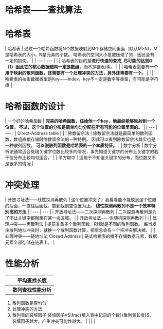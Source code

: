 # 哈希表——查找算法

# 哈希表

| 哈希表 | 通过一个哈希函数将N个数据映射到M个存储空间里面（默认M>N)，M是哈希表的大小，N是元素的个数。
哈希表的空间大小是被压缩了的，因此会有一定的损失。 |
| --- | --- |
|  | 哈希表的目的是**进行快速的查找, 尽可能的达到O（1）因此它的核心数据结构一定是数组**，而不是链表/树。 |
|  | 哈希表需要有**一个用于映射的散列函数，还需要有一个处理冲突的方法，另外还需要有一个。** |
|  | 哈希表的抽象数据类型是Key——index，key不一定是数字等类型，有可能是字符串 |

# 哈希函数的设计

| 一个好的哈希函数 | **完美的哈希函数，任给他一个key，他最终能够映射到一个位置。
不过，这个位置的分布是简单均匀分配在所有可能的位置里面的。**
 |
| --- | --- |
| Direct-Address table |  |
| 除数留余法 | 除数留余法就是最简单的散列函数，数组直接存储时除数留余法的一种特例。
因此可以看到除数留余法其实也是一种散列函数，
**可以说散列函数是哈希表的一个本质特征。** |
| 数字分析 | 数字分析法通常适合处理关键字位数比较多的情况，事先知道关键字的分布且关键字的若干位分布比较均匀适合。 |
| 平方取中 | 适用于不知道关键字的分布，而位数又不是很多的情况 |

# 冲突处理

| 开放寻址法——线性探测再散列 | 这个位置冲突了，我看看能不能放到这个位置的后面，一直往后面找，直到找到空位置为止。
**线性探测再散列不是一个效率特别高的方法** |
| --- | --- |
| 开放寻址法——二次探测再散列 | 二次探测再散列是为了不让关键字都聚集在某一块区域。 |
| 开放寻址法——伪随机探测再散列 |  |
| 处理冲突——再散列法 | 提前准备多个散列函数，RH就是不同的散列函数。
每当发生散列地址冲突时，就换一个散列函数计算，相信总会有一个把冲突解决掉。 |
| 处理冲突——链地址法
Closed Address | 链式哈希表的桶不存储数据元素，数据元素全部存储在链表上。 |

# 性能分析

|  | 平均查找长度 |
| --- | --- |
|  | **散列查找性能分析**
1. 散列函数是否均匀
2. 处理冲突的方法 
3. 散列表的装填因子
装填因子=$\frac{填入表中记录的个数}{散列表长度}$， 装填因子越大，产生冲突可能性越大。 |
|  |  |